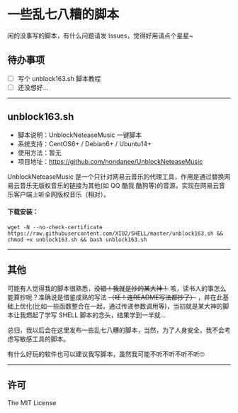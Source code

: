 # 一些乱七八糟的脚本

闲的没事写的脚本，有什么问题请发 Issues，觉得好用请点个星星~

## 待办事项

- [ ] 写个 unblock163.sh 脚本教程
- [ ] 还没想好...

****

## unblock163.sh

* 脚本说明：UnblockNeteaseMusic 一键脚本
* 系统支持：CentOS6+ / Debian6+ / Ubuntu14+
* 使用方法：暂无
* 项目地址：https://github.com/nondanee/UnblockNeteaseMusic

UnblockNeteaseMusic 是一个只针对网易云音乐的代理工具，作用是通过替换网易云音乐无版权音乐的链接为其他(如 QQ 酷我 酷狗等)的音源，实现在网易云音乐客户端上听全网版权音乐（相对）。

#### 下载安装：

```
wget -N --no-check-certificate https://raw.githubusercontent.com/XIU2/SHELL/master/unblock163.sh && chmod +x unblock163.sh && bash unblock163.sh
```

****

## 其他

可能有人觉得我的脚本很熟悉，~~没错！我就是抄的某大神！~~ 咳，读书人的事怎么能算抄呢？准确说是借鉴成熟的写法 ~~（呸！连README写法都抄了）~~ ，并在此基础上优化(比如一些函数整合在一起，通过传递参数调用等)，当初就是某大神的脚本让我燃起了学写 SHELL 脚本的念头，结果学到一半就...

总归，我以后会在这里发布一些乱七八糟的脚本，当然，为了人身安全，我不会考虑写敏感工具的脚本。

有什么好玩的软件也可以建议我写脚本，虽然我可能不听不听不听不听🙄

****

## 许可
The MIT License
